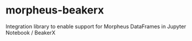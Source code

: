 # morpheus-beakerx
Integration library to enable support for Morpheus DataFrames in Jupyter Notebook / BeakerX
